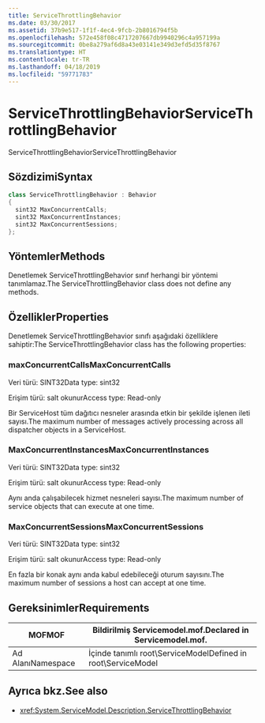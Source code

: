 ```yaml
---
title: ServiceThrottlingBehavior
ms.date: 03/30/2017
ms.assetid: 37b9e517-1f1f-4ec4-9fcb-2b8016794f5b
ms.openlocfilehash: 572e458f08c4717207667db9940296c4a957199a
ms.sourcegitcommit: 0be8a279af6d8a43e03141e349d3efd5d35f8767
ms.translationtype: HT
ms.contentlocale: tr-TR
ms.lasthandoff: 04/18/2019
ms.locfileid: "59771783"
---
```

# <a name="servicethrottlingbehavior"></a><span data-ttu-id="12cc8-102">ServiceThrottlingBehavior</span><span class="sxs-lookup"><span data-stu-id="12cc8-102">ServiceThrottlingBehavior</span></span>
<span data-ttu-id="12cc8-103">ServiceThrottlingBehavior</span><span class="sxs-lookup"><span data-stu-id="12cc8-103">ServiceThrottlingBehavior</span></span>  
  
## <a name="syntax"></a><span data-ttu-id="12cc8-104">Sözdizimi</span><span class="sxs-lookup"><span data-stu-id="12cc8-104">Syntax</span></span>  
  
```csharp  
class ServiceThrottlingBehavior : Behavior  
{  
  sint32 MaxConcurrentCalls;  
  sint32 MaxConcurrentInstances;  
  sint32 MaxConcurrentSessions;  
};  
```  
  
## <a name="methods"></a><span data-ttu-id="12cc8-105">Yöntemler</span><span class="sxs-lookup"><span data-stu-id="12cc8-105">Methods</span></span>  
 <span data-ttu-id="12cc8-106">Denetlemek ServiceThrottlingBehavior sınıf herhangi bir yöntemi tanımlamaz.</span><span class="sxs-lookup"><span data-stu-id="12cc8-106">The ServiceThrottlingBehavior class does not define any methods.</span></span>  
  
## <a name="properties"></a><span data-ttu-id="12cc8-107">Özellikler</span><span class="sxs-lookup"><span data-stu-id="12cc8-107">Properties</span></span>  
 <span data-ttu-id="12cc8-108">Denetlemek ServiceThrottlingBehavior sınıfı aşağıdaki özelliklere sahiptir:</span><span class="sxs-lookup"><span data-stu-id="12cc8-108">The ServiceThrottlingBehavior class has the following properties:</span></span>  
  
### <a name="maxconcurrentcalls"></a><span data-ttu-id="12cc8-109">maxConcurrentCalls</span><span class="sxs-lookup"><span data-stu-id="12cc8-109">MaxConcurrentCalls</span></span>  
 <span data-ttu-id="12cc8-110">Veri türü: SINT32</span><span class="sxs-lookup"><span data-stu-id="12cc8-110">Data type: sint32</span></span>  
  
 <span data-ttu-id="12cc8-111">Erişim türü: salt okunur</span><span class="sxs-lookup"><span data-stu-id="12cc8-111">Access type: Read-only</span></span>  
  
 <span data-ttu-id="12cc8-112">Bir ServiceHost tüm dağıtıcı nesneler arasında etkin bir şekilde işlenen ileti sayısı.</span><span class="sxs-lookup"><span data-stu-id="12cc8-112">The maximum number of messages actively processing across all dispatcher objects in a ServiceHost.</span></span>  
  
### <a name="maxconcurrentinstances"></a><span data-ttu-id="12cc8-113">MaxConcurrentInstances</span><span class="sxs-lookup"><span data-stu-id="12cc8-113">MaxConcurrentInstances</span></span>  
 <span data-ttu-id="12cc8-114">Veri türü: SINT32</span><span class="sxs-lookup"><span data-stu-id="12cc8-114">Data type: sint32</span></span>  
  
 <span data-ttu-id="12cc8-115">Erişim türü: salt okunur</span><span class="sxs-lookup"><span data-stu-id="12cc8-115">Access type: Read-only</span></span>  
  
 <span data-ttu-id="12cc8-116">Aynı anda çalışabilecek hizmet nesneleri sayısı.</span><span class="sxs-lookup"><span data-stu-id="12cc8-116">The maximum number of service objects that can execute at one time.</span></span>  
  
### <a name="maxconcurrentsessions"></a><span data-ttu-id="12cc8-117">MaxConcurrentSessions</span><span class="sxs-lookup"><span data-stu-id="12cc8-117">MaxConcurrentSessions</span></span>  
 <span data-ttu-id="12cc8-118">Veri türü: SINT32</span><span class="sxs-lookup"><span data-stu-id="12cc8-118">Data type: sint32</span></span>  
  
 <span data-ttu-id="12cc8-119">Erişim türü: salt okunur</span><span class="sxs-lookup"><span data-stu-id="12cc8-119">Access type: Read-only</span></span>  
  
 <span data-ttu-id="12cc8-120">En fazla bir konak aynı anda kabul edebileceği oturum sayısını.</span><span class="sxs-lookup"><span data-stu-id="12cc8-120">The maximum number of sessions a host can accept at one time.</span></span>  
  
## <a name="requirements"></a><span data-ttu-id="12cc8-121">Gereksinimler</span><span class="sxs-lookup"><span data-stu-id="12cc8-121">Requirements</span></span>  
  
|<span data-ttu-id="12cc8-122">MOF</span><span class="sxs-lookup"><span data-stu-id="12cc8-122">MOF</span></span>|<span data-ttu-id="12cc8-123">Bildirilmiş Servicemodel.mof.</span><span class="sxs-lookup"><span data-stu-id="12cc8-123">Declared in Servicemodel.mof.</span></span>|  
|---------|-----------------------------------|  
|<span data-ttu-id="12cc8-124">Ad Alanı</span><span class="sxs-lookup"><span data-stu-id="12cc8-124">Namespace</span></span>|<span data-ttu-id="12cc8-125">İçinde tanımlı root\ServiceModel</span><span class="sxs-lookup"><span data-stu-id="12cc8-125">Defined in root\ServiceModel</span></span>|  
  
## <a name="see-also"></a><span data-ttu-id="12cc8-126">Ayrıca bkz.</span><span class="sxs-lookup"><span data-stu-id="12cc8-126">See also</span></span>

- <xref:System.ServiceModel.Description.ServiceThrottlingBehavior>
